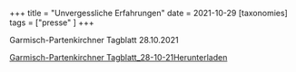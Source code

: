 +++
title = "Unvergessliche Erfahrungen"
date = 2021-10-29
[taxonomies]
tags = ["presse" ]
+++

Garmisch-Partenkirchner Tagblatt 28.10.2021

[Garmisch-Partenkirchner Tagblatt\_28-10-21](https://volksschule-partenkirchen.de/wp-content/uploads/Garmisch-Partenkirchner-Tagblatt_28-10-21.pdf)[Herunterladen](https://volksschule-partenkirchen.de/wp-content/uploads/Garmisch-Partenkirchner-Tagblatt_28-10-21.pdf)
